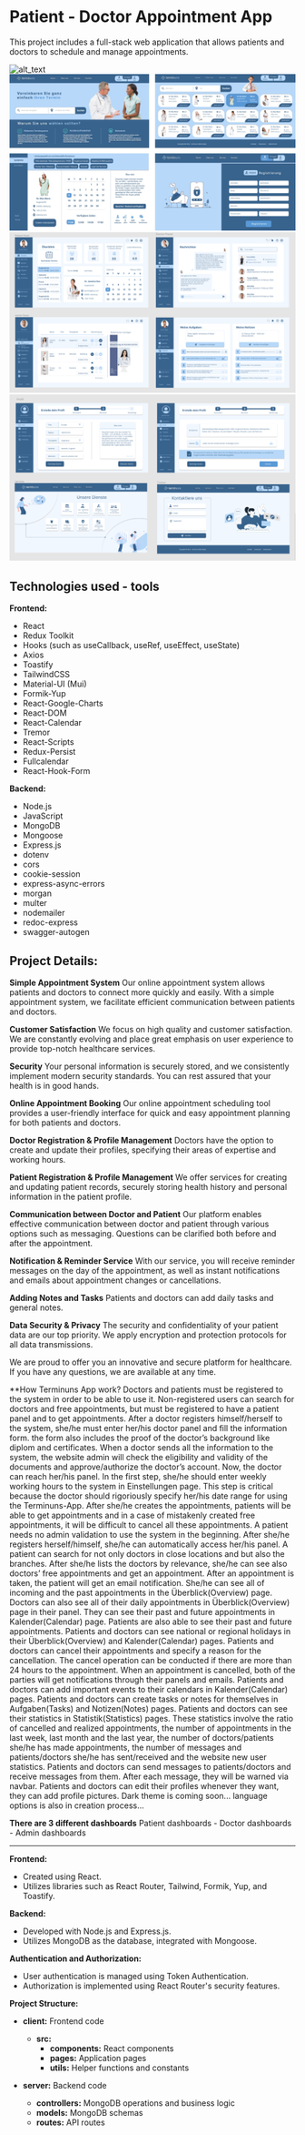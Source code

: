 # Patient - Doctor Appointment App

This project includes a full-stack web application that allows patients and doctors to schedule and manage appointments.

<img alt="alt_text" src="./Frontend/appointments.gif"/>
<img alt="alt_text" src="./Frontend/projectIMG.jpg"/>
<img alt="alt_text" src="./Frontend/projectIMG1.jpg"/>
<img alt="alt_text" src="./Frontend/projectIMG3.jpg"/>

## Technologies used - tools
 
**Frontend:**
- React
- Redux Toolkit
- Hooks (such as useCallback, useRef, useEffect, useState)
- Axios
- Toastify
- TailwindCSS
- Material-UI (Mui)
- Formik-Yup
- React-Google-Charts
- React-DOM
- React-Calendar
- Tremor
- React-Scripts
- Redux-Persist
- Fullcalendar
- React-Hook-Form 

**Backend:**
- Node.js
- JavaScript
- MongoDB
- Mongoose
- Express.js
- dotenv
- cors
- cookie-session
- express-async-errors
- morgan
- multer
- nodemailer
- redoc-express
- swagger-autogen

## Project Details:

**Simple Appointment System**
Our online appointment system allows patients and doctors to connect more quickly and easily. With a simple appointment system, we facilitate efficient communication between patients and doctors.

**Customer Satisfaction**
We focus on high quality and customer satisfaction. We are constantly evolving and place great emphasis on user experience to provide top-notch healthcare services.

**Security**
Your personal information is securely stored, and we consistently implement modern security standards. You can rest assured that your health is in good hands.

**Online Appointment Booking**
Our online appointment scheduling tool provides a user-friendly interface for quick and easy appointment planning for both patients and doctors.

**Doctor Registration & Profile Management**
Doctors have the option to create and update their profiles, specifying their areas of expertise and working hours.

**Patient Registration & Profile Management**
We offer services for creating and updating patient records, securely storing health history and personal information in the patient profile.

**Communication between Doctor and Patient**
Our platform enables effective communication between doctor and patient through various options such as messaging. Questions can be clarified both before and after the appointment.

**Notification & Reminder Service**
With our service, you will receive reminder messages on the day of the appointment, as well as instant notifications and emails about appointment changes or cancellations.

**Adding Notes and Tasks**
Patients and doctors can add daily tasks and general notes.

**Data Security & Privacy**
The security and confidentiality of your patient data are our top priority. We apply encryption and protection protocols for all data transmissions.

We are proud to offer you an innovative and secure platform for healthcare. If you have any questions, we are available at any time.

**How Terminuns App work?
Doctors and patients must be registered to the system in order to be able to use it. Non-registered users can search for doctors and free appointments, but must be registered to have a patient panel and to get appointments.
After a doctor registers himself/herself to the system, she/he must enter her/his doctor panel and fill the information form. the form also includes the proof of the doctor’s background like diplom and certificates.
When a doctor sends all the information to the system, the website admin will check the eligibility and validity of the documents and approve/authorize the doctor’s account.
Now, the doctor can reach her/his panel. In the first step, she/he should enter weekly working hours to the system in Einstellungen page. This step is critical because the doctor should rigoriously specify her/his date range for using the Terminuns-App. After she/he creates the appointments, patients will be able to get appointments and in a case of mistakenly created free appointments, it will be difficult to cancel all these appointments.
A patient needs no admin validation to use the system in the beginning. After she/he registers herself/himself, she/he can automatically access her/his panel.
A patient can search for not only doctors in close locations and but also the branches. After she/he lists the doctors by relevance, she/he can see also doctors’ free appointments and get an appointment.
After an appointment is taken, the patient will get an email notification. She/he can see all of incoming and the past appointments in the Überblick(Overview) page.
Doctors can also see all of their daily appointments in Überblick(Overview) page in their panel. They can see their past and future appointments in Kalender(Calendar) page. Patients are also able to see their past and future appointments.
Patients and doctors can see national or regional holidays in their Überblick(Overview) and Kalender(Calendar) pages.
Patients and doctors can cancel their appointments and specify a reason for the cancellation. The cancel operation can be conducted if there are more than 24 hours to the appointment. When an appointment is cancelled, both of the parties will get notifications through their panels and emails.
Patients and doctors can add important events to their calendars in Kalender(Calendar) pages.
Patients and doctors can create tasks or notes for themselves in Aufgaben(Tasks) and Notizen(Notes) pages.
Patients and doctors can see their statistics in Statistik(Statistics) pages. These statistics involve the ratio of cancelled and realized appointments, the number of appointments in the last week, last month and the last year, the number of doctors/patients she/he has made appointments, the number of messages and patients/doctors she/he has sent/received and the website new user statistics.
Patients and doctors can send messages to patients/doctors and receive messages from them. After each message, they will be warned via navbar.
Patients and doctors can edit their profiles whenever they want, they can add profile pictures.
Dark theme is coming soon...
language options is also in creation process...

**There are 3 different dashboards** 
Patient dashboards - Doctor dashboards - Admin dashboards

---

**Frontend:**
- Created using React.
- Utilizes libraries such as React Router, Tailwind, Formik, Yup, and Toastify.

**Backend:**
- Developed with Node.js and Express.js.
- Utilizes MongoDB as the database, integrated with Mongoose.

**Authentication and Authorization:**
- User authentication is managed using Token Authentication.
- Authorization is implemented using React Router's security features.

**Project Structure:**

- **client:** Frontend code
  - **src:**
    - **components:** React components
    - **pages:** Application pages
    - **utils:** Helper functions and constants

- **server:** Backend code
  - **controllers:** MongoDB operations and business logic
  - **models:** MongoDB schemas
  - **routes:** API routes
